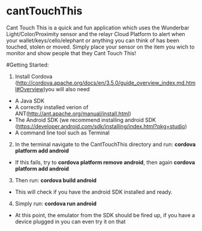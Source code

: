 cantTouchThis
=============

Cant Touch This is a quick and fun application which uses the Wunderbar Light/Color/Proximity sensor and the relayr Cloud Platform to alert when  your wallet/keys/cello/elephant or anything you can think of has been touched, stolen or moved. Simply place your sensor on the item you wich to monitor and show people that they Cant Touch This! 

#Getting Started:
1. Install Cordova (http://cordova.apache.org/docs/en/3.5.0/guide_overview_index.md.html#Overview)you will also need
  * A Java SDK
  * A correctly installed verion of ANT(http://ant.apache.org/manual/install.html)
  * The Android SDK (we recommend installing android SDK (https://developer.android.com/sdk/installing/index.html?pkg=studio)
  * A command line tool such as Terminal

2. In the terminal navigate to the CantTouchThis directory and run: **cordova platform add android**
  * If this fails, try to **cordova platform remove android**, then again **cordova platform add android**

3. Then run: **cordova build android**
  * This will check if you have the android SDK installed and ready.

4. Simply run: **cordova run android**
  * At this point, the emulator from the SDK should be fired up, if you have a device plugged in you can even try it on that
